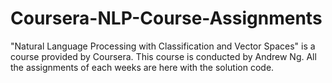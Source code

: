 # Coursera-NLP-Course-Assignments

"Natural Language Processing with Classification and Vector Spaces" is a course provided by Coursera. 
This course is conducted by Andrew Ng. 
All the assignments of each weeks are here with the solution code. 
